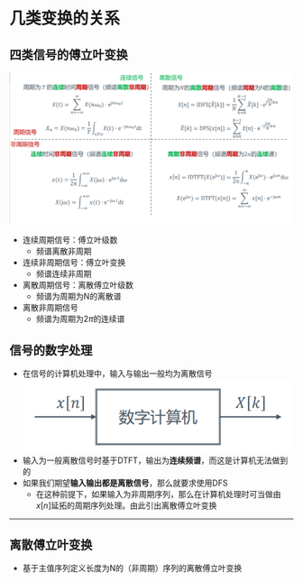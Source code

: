 # 几类变换的关系

## 四类信号的傅立叶变换
![](img/2020-12-28-10-39-59.png)

+ 连续周期信号：傅立叶级数
  + 频谱离散非周期
+ 连续非周期信号：傅立叶变换
  + 频谱连续非周期
+ 离散周期信号：离散傅立叶级数
  + 频谱为周期为N的离散谱
+ 离散非周期信号
  + 频谱为周期为$2\pi$的连续谱

## 信号的数字处理
+ 在信号的计算机处理中，输入与输出一般均为离散信号  
  ![](img/2020-12-28-10-43-43.png)
+ 输入为一般离散信号时基于DTFT，输出为**连续频谱**，而这是计算机无法做到的
+ 如果我们期望**输入输出都是离散信号**，那么就要求使用DFS
  + 在这种前提下，如果输入为非周期序列，那么在计算机处理时可当做由$x[n]$延拓的周期序列处理。由此引出离散傅立叶变换

---
## 离散傅立叶变换
+ 基于主值序列定义长度为N的（非周期）序列的离散傅立叶变换